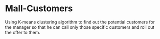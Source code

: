 # Mall-Customers
Using K-means clustering algorithm to find out the potential customers for the manager so that he can call only those specific customers and roll out the offer to them.
